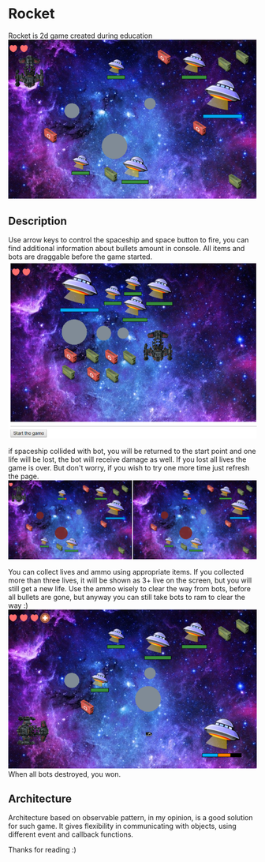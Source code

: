 # Rocket
Rocket is 2d game created during education
![GitHub Logo](/images/forReadme/start.PNG)

## Description
Use arrow keys to control the spaceship and space button to fire, you can find additional information about bullets amount in console.
All items and bots are draggable before the game started.
![GitHub Logo](/images/forReadme/draggableItems.PNG)

if spaceship collided with bot, you will be returned to the start point and one life will be lost, the bot will receive damage as well. 
If you lost all lives the game is over.  But don't worry, if you wish to try one more time just refresh the page.
![GitHub Logo](/images/forReadme/hp.png)

You can collect lives and ammo using appropriate items. If you collected more than three lives, it will be shown as 3+ live on the screen, but you will still get a new life. Use the ammo wisely to clear the way from bots, before all bullets are gone, but anyway you can still take bots to ram to clear the way :)
![GitHub Logo](/images/forReadme/bullet.PNG)
When all bots destroyed, you won.

## Architecture
Architecture based on observable pattern, in my opinion, is a good solution for such game. 
It gives flexibility in communicating with objects, using different event and callback functions.

Thanks for reading :)   
